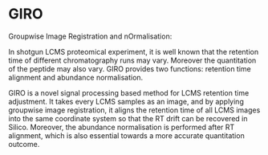 # GIRO
Groupwise Image Registration and nOrmalisation: 

In shotgun LCMS proteomical experiment, it is well known that the retention time of different 
chromatography runs may vary. Moreover the quantitation of the peptide may also vary. GIRO provides
two functions: retention time alignment and abundance normalisation.  

GIRO is a novel signal processing based method for LCMS retention time adjustment. It takes every
LCMS samples as an image, and by applying groupwise image registration, it aligns the retention time
of all LCMS images into the same coordinate system so that the RT drift can be recovered in Silico. 
Moreover, the abundance normalisation is performed after RT alignment, which is also essential towards
a more accurate quantitation outcome.

